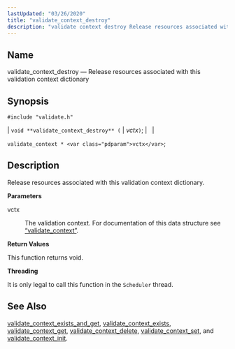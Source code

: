 ```yaml
---
lastUpdated: "03/26/2020"
title: "validate_context_destroy"
description: "validate context destroy Release resources associated with this validation context dictionary void validate context destroy vctx validate context vctx Release resources associated with this validation context dictionary vctx The validation context For documentation of this data structure see Section 68 86 validate context This function returns void It is only..."
---
```


<a name="apis.validate_context_destroy"></a> 
## Name

validate_context_destroy — Release resources associated with this validation context dictionary

## Synopsis

`#include "validate.h"`

| `void **validate_context_destroy** (` | <var class="pdparam">vctx</var>`)`; |   |

`validate_context * <var class="pdparam">vctx</var>`;<a name="idp64324448"></a> 
## Description

Release resources associated with this validation context dictionary.

**<a name="idp64325696"></a> Parameters**

<dl class="variablelist">

<dt>vctx</dt>

<dd>

The validation context. For documentation of this data structure see [“validate_context”](/momentum/3/3-api/structs-validate-context).

</dd>

</dl>

**<a name="idp64329056"></a> Return Values**

This function returns void.

**<a name="idp64329968"></a> Threading**

It is only legal to call this function in the `Scheduler` thread.

<a name="idp64331520"></a> 
## See Also

[validate_context_exists_and_get](/momentum/3/3-api/apis-validate-context-exists-and-get), [validate_context_exists](/momentum/3/3-api/apis-validate-context-exists), [validate_context_get](/momentum/3/3-api/apis-validate-context-get), [validate_context_delete](/momentum/3/3-api/apis-validate-context-delete), [validate_context_set](/momentum/3/3-api/apis-validate-context-set), and [validate_context_init](/momentum/3/3-api/apis-validate-context-init).